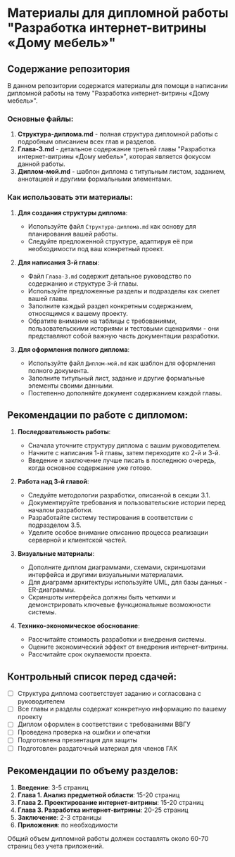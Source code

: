 # Материалы для дипломной работы "Разработка интернет-витрины «Дому мебель»"

## Содержание репозитория

В данном репозитории содержатся материалы для помощи в написании дипломной работы на тему "Разработка интернет-витрины «Дому мебель»".

### Основные файлы:

1. **Структура-диплома.md** - полная структура дипломной работы с подробным описанием всех глав и разделов.
2. **Глава-3.md** - детальное содержание третьей главы "Разработка интернет-витрины «Дому мебель»", которая является фокусом данной работы.
3. **Диплом-мой.md** - шаблон диплома с титульным листом, заданием, аннотацией и другими формальными элементами.

### Как использовать эти материалы:

1. **Для создания структуры диплома**:
   - Используйте файл `Структура-диплома.md` как основу для планирования вашей работы.
   - Следуйте предложенной структуре, адаптируя её при необходимости под ваш конкретный проект.

2. **Для написания 3-й главы**:
   - Файл `Глава-3.md` содержит детальное руководство по содержанию и структуре 3-й главы.
   - Используйте предложенные разделы и подразделы как скелет вашей главы.
   - Заполните каждый раздел конкретным содержанием, относящимся к вашему проекту.
   - Обратите внимание на таблицы с требованиями, пользовательскими историями и тестовыми сценариями - они представляют собой важную часть документации разработки.

3. **Для оформления полного диплома**:
   - Используйте файл `Диплом-мой.md` как шаблон для оформления полного документа.
   - Заполните титульный лист, задание и другие формальные элементы своими данными.
   - Постепенно дополняйте документ содержанием каждой главы.

## Рекомендации по работе с дипломом:

1. **Последовательность работы**:
   - Сначала уточните структуру диплома с вашим руководителем.
   - Начните с написания 1-й главы, затем переходите ко 2-й и 3-й.
   - Введение и заключение лучше писать в последнюю очередь, когда основное содержание уже готово.

2. **Работа над 3-й главой**:
   - Следуйте методологии разработки, описанной в секции 3.1.
   - Документируйте требования и пользовательские истории перед началом разработки.
   - Разработайте систему тестирования в соответствии с подразделом 3.5.
   - Уделите особое внимание описанию процесса реализации серверной и клиентской частей.

3. **Визуальные материалы**:
   - Дополните диплом диаграммами, схемами, скриншотами интерфейса и другими визуальными материалами.
   - Для диаграмм архитектуры используйте UML, для базы данных - ER-диаграммы.
   - Скриншоты интерфейса должны быть четкими и демонстрировать ключевые функциональные возможности системы.

4. **Технико-экономическое обоснование**:
   - Рассчитайте стоимость разработки и внедрения системы.
   - Оцените экономический эффект от внедрения интернет-витрины.
   - Рассчитайте срок окупаемости проекта.

## Контрольный список перед сдачей:

- [ ] Структура диплома соответствует заданию и согласована с руководителем
- [ ] Все главы и разделы содержат конкретную информацию по вашему проекту
- [ ] Диплом оформлен в соответствии с требованиями ВВГУ
- [ ] Проведена проверка на ошибки и опечатки
- [ ] Подготовлена презентация для защиты
- [ ] Подготовлен раздаточный материал для членов ГАК

## Рекомендации по объему разделов:

1. **Введение**: 3-5 страниц
2. **Глава 1. Анализ предметной области**: 15-20 страниц
3. **Глава 2. Проектирование интернет-витрины**: 15-20 страниц
4. **Глава 3. Разработка интернет-витрины**: 20-25 страниц
5. **Заключение**: 2-3 страницы
6. **Приложения**: по необходимости

Общий объем дипломной работы должен составлять около 60-70 страниц без учета приложений. 
